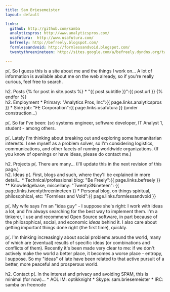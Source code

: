 ```yaml
---
title: Sam Briesemeister
layout: default

links:
  github: http://github.com/samba
  analyticspros: http://www.analyticspros.com/
  usafutura:  http://www.usafutura.com/
  befreely: http://befreely.blogspot.com/
  formlessandvoid: http://formlessandvoid.blogspot.com/
  twentythreenineteen: http://sites.google.com/a/befreely.dyndns.org/twenty3nineteen/

---
```


p(. So I guess this is a site about me and the things I work on... A lot of information is available about me on the web already, so if you're really curious, feel free to search.


<div id='postsdiv'>
h2. Posts
{% for post in site.posts %}
* "{{ post.subtitle }}":{{ post.url }}
{% endfor %}
</div>


<div id='employment'>
h2. Employment
* Primary: "Analytics Pros, Inc":{{ page.links.analyticspros }}
* Side job: "FE Corporation":{{ page.links.usafutura }} (under construction...)


p(. So far I've been: (sr) systems engineer, software developer, IT Analyst 1, student - among others.

p(. Lately I'm thinking about breaking out and exploring some humanitarian interests. I see myself as a problem solver, so I'm considering logistics, communications, and other facets of running worldwide organizations. (If you know of openings or have ideas, please do contact me.)

</div>


<div id='projects'>
h2. Projects
p(. There are many... (I'll update this in the next revision of this page.)


</div>

<div id='ideas'>
h2. Ideas
p(. First, blogs and such, where they'll be explained in more detail...
* Technical/professional blog: "Be Freely":{{ page.links.befreely }}
** Knowledgebase, miscellany: "Twenty3Nineteen": {{ page.links.twentythreenineteen }}
* Personal blog, on things spiritual, philosophical, etc: "Formless and Void":{{ page.links.formlessandvoid }} 

p(. My wife says I'm an "idea guy" - I suppose she's right: I work with ideas a lot, and I'm always searching for the best way to implement them. I'm a tinkerer, I use and recommend Open Source software, in part because of the philosophical, social, and economic _ideas_ behind it. I also care about getting important things done right (the first time), quickly. 

p(. I'm thinking increasingly about social problems around the world, many of which are (eventual) results of specific ideas (or combinations and conflicts of them). Recently it's been made very clear to me: if we don't actively make the world a better place, it becomes a worse place - entropy, I suppose. So my "ideas" of late have been related to that active pursuit of a better, more peaceful and prosperous world.


</div>

<div id='contact'>
h2. Contact
p(. In the interest and privacy and avoiding SPAM, this is minimal (for now)...
* AOL IM: optikknight
* Skype: sam.briesemeister
* IRC: samba on freenode
</div>

